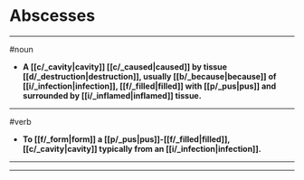 # Abscesses
---
#noun
- **A [[c/_cavity|cavity]] [[c/_caused|caused]] by tissue [[d/_destruction|destruction]], usually [[b/_because|because]] of [[i/_infection|infection]], [[f/_filled|filled]] with [[p/_pus|pus]] and surrounded by [[i/_inflamed|inflamed]] tissue.**
---
#verb
- **To [[f/_form|form]] a [[p/_pus|pus]]-[[f/_filled|filled]], [[c/_cavity|cavity]] typically from an [[i/_infection|infection]].**
---
---
